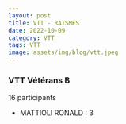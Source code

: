 ```yaml
---
layout: post
title: VTT - RAISMES
date: 2022-10-09
category: VTT
tags: VTT
image: assets/img/blog/vtt.jpeg
---
```


### VTT Vétérans B
16 participants
- MATTIOLI RONALD : 3
